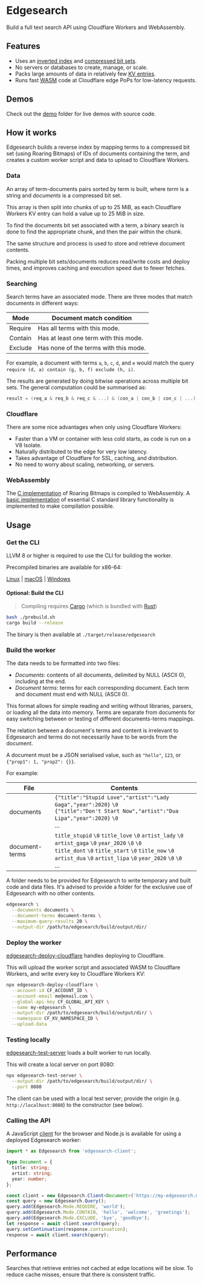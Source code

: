 # Edgesearch

Build a full text search API using Cloudflare Workers and WebAssembly.

## Features

- Uses an [inverted index](https://en.wikipedia.org/wiki/Inverted_index) and [compressed bit sets](https://roaringbitmap.org/).
- No servers or databases to create, manage, or scale.
- Packs large amounts of data in relatively few [KV entries](https://www.cloudflare.com/products/workers-kv/).
- Runs fast [WASM](https://webassembly.org/) code at Cloudflare edge PoPs for low-latency requests.

## Demos

Check out the [demo](./demo) folder for live demos with source code.

## How it works

Edgesearch builds a reverse index by mapping terms to a compressed bit set (using Roaring Bitmaps) of IDs of documents containing the term, and creates a custom worker script and data to upload to Cloudflare Workers.

### Data

An array of term-documents pairs sorted by term is built, where *term* is a string and *documents* is a compressed bit set.

This array is then split into chunks of up to 25 MiB, as each Cloudflare Workers KV entry can hold a value up to 25 MiB in size.

To find the documents bit set associated with a term, a binary search is done to find the appropriate chunk, and then the pair within the chunk.

The same structure and process is used to store and retrieve document contents.

Packing multiple bit sets/documents reduces read/write costs and deploy times, and improves caching and execution speed due to fewer fetches.

### Searching

Search terms have an associated mode. There are three modes that match documents in different ways:

|Mode|Document match condition|
|---|---|
|Require|Has all terms with this mode.|
|Contain|Has at least one term with this mode.|
|Exclude|Has none of the terms with this mode.|

For example, a document with terms `a`, `b`, `c`, `d`, and `e` would match the query `require (d, a) contain (g, b, f) exclude (h, i)`.

The results are generated by doing bitwise operations across multiple bit sets.
The general computation could be summarised as:

```c
result = (req_a & req_b & req_c & ...) & (con_a | con_b | con_c | ...) & ~(exc_a | exc_b | exc_c | ...)
```

### Cloudflare

There are some nice advantages when only using Cloudflare Workers:

- Faster than a VM or container with less cold starts, as code is run on a V8 Isolate.
- Naturally distributed to the edge for very low latency.
- Takes advantage of Cloudflare for SSL, caching, and distribution.
- No need to worry about scaling, networking, or servers.

### WebAssembly

The [C implementation](https://github.com/RoaringBitmap/CRoaring) of Roaring Bitmaps is compiled to WebAssembly. A [basic implementation](./wasm/) of essential C standard library functionality is implemented to make compilation possible.

## Usage

### Get the CLI

LLVM 8 or higher is required to use the CLI for building the worker.

Precompiled binaries are available for x86-64:

[Linux](https://wilsonl.in/edgesearch/bin/0.4.1-linux-x86_64) |
[macOS](https://wilsonl.in/edgesearch/bin/0.4.1-macos-x86_64) |
[Windows](https://wilsonl.in/edgesearch/bin/0.4.1-windows-x86_64.exe)

#### Optional: Build the CLI

> Compiling requires [Cargo](https://doc.rust-lang.org/cargo/getting-started/) (which is bundled with [Rust](https://www.rust-lang.org))

```sh
bash ./prebuild.sh
cargo build --release
```

The binary is then available at `./target/release/edgesearch`

### Build the worker

The data needs to be formatted into two files:

- *Documents*: contents of all documents, delimited by NULL (ASCII 0), including at the end.
- *Document terms*: terms for each corresponding document. Each term and document must end with NULL (ASCII 0).

This format allows for simple reading and writing without libraries, parsers, or loading all the data into memory.
Terms are separate from documents for easy switching between or testing of different documents-terms mappings.

The relation between a document's terms and content is irrelevant to Edgesearch and terms do not necessarily have to be words from the document.

A document must be a JSON serialised value, such as `"hello"`, `123`, or `{"prop1": 1, "prop2": {}}`.

For example:

|File|Contents|
|---|---|
|documents|`{"title":"Stupid Love","artist":"Lady Gaga","year":2020}` `\0` <br> `{"title":"Don't Start Now","artist":"Dua Lipa","year":2020}` `\0` <br> ...|
|document-terms|`title_stupid` `\0` `title_love` `\0` `artist_lady` `\0` `artist_gaga` `\0` `year_2020` `\0` `\0` <br> `title_dont` `\0` `title_start` `\0` `title_now` `\0` `artist_dua` `\0` `artist_lipa` `\0` `year_2020` `\0` `\0` <br> ...|

A folder needs to be provided for Edgesearch to write temporary and built code and data files. It's advised to provide a folder for the exclusive use of Edgesearch with no other contents.

```bash
edgesearch \
  --documents documents \
  --document-terms document-terms \
  --maximum-query-results 20 \
  --output-dir /path/to/edgesearch/build/output/dir/
```

### Deploy the worker

[edgesearch-deploy-cloudflare](./deployer/cloudflare) handles deploying to Cloudflare.

This will upload the worker script and associated WASM to Cloudflare Workers, and write every key to Cloudflare Workers KV:

```bash
npx edgesearch-deploy-cloudflare \
  --account-id CF_ACCOUNT_ID \
  --account-email me@email.com \
  --global-api-key CF_GLOBAL_API_KEY \
  --name my-edgesearch \
  --output-dir /path/to/edgesearch/build/output/dir/ \
  --namespace CF_KV_NAMESPACE_ID \
  --upload-data
```

### Testing locally

[edgesearch-test-server](./tester) loads a built worker to run locally.

This will create a local server on port 8080:

```bash
npx edgesearch-test-server \
  --output-dir /path/to/edgesearch/build/output/dir/ \
  --port 8080
```

The client can be used with a local test server; provide the origin (e.g. `http://localhost:8080`) to the constructor (see below).

### Calling the API

A JavaScript [client](./client/) for the browser and Node.js is available for using a deployed Edgesearch worker:

```typescript
import * as Edgesearch from 'edgesearch-client';

type Document = {
  title: string;
  artist: string;
  year: number;
};

const client = new Edgesearch.Client<Document>('https://my-edgesearch.me.workers.dev');
const query = new Edgesearch.Query();
query.add(Edgesearch.Mode.REQUIRE, 'world');
query.add(Edgesearch.Mode.CONTAIN, 'hello', 'welcome', 'greetings');
query.add(Edgesearch.Mode.EXCLUDE, 'bye', 'goodbye');
let response = await client.search(query);
query.setContinuation(response.continuation);
response = await client.search(query);
```

## Performance

Searches that retrieve entries not cached at edge locations will be slow. To reduce cache misses, ensure that there is consistent traffic.
